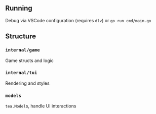 ## Running
Debug via VSCode configuration (requires `dlv`) or `go run cmd/main.go`

## Structure
### `internal/game` 
Game structs and logic
### `internal/tui`
Rendering and styles
### `models`
`tea.Model`s, handle UI interactions
